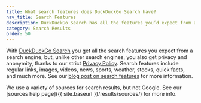 ```yaml
---
title: What search features does DuckDuckGo Search have?
nav_title: Search Features
description: DuckDuckGo Search has all the features you’d expect from a search engine, including image, video, news, instant answers, and more.
category: Search Results
order: 50
---
```


With [DuckDuckGo Search](https://duckduckgo.com/) you get all the search features you expect from a search engine, but, unlike other search engines, you also get privacy and anonymity, thanks to our strict [Privacy Policy](https://duckduckgo.com/privacy). Search features include regular links, images, videos, news, sports, weather, stocks, quick facts, and much more. See our [blog post on search features](https://spreadprivacy.com/is-duckduckgo-a-good-search-engine/) for more information.

We use a variety of sources for search results, but not Google. See our [sources help page]({{ site.baseurl }}/results/sources/) for more info.
